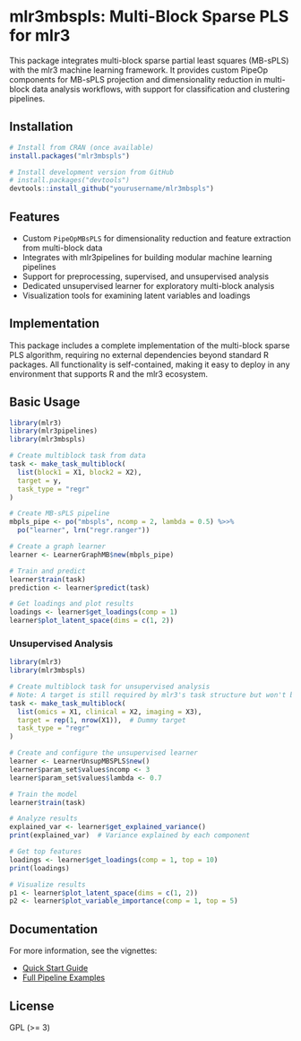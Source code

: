 # mlr3mbspls: Multi-Block Sparse PLS for mlr3

This package integrates multi-block sparse partial least squares (MB-sPLS) with the mlr3 machine learning framework. It provides custom PipeOp components for MB-sPLS projection and dimensionality reduction in multi-block data analysis workflows, with support for classification and clustering pipelines.

## Installation

```r
# Install from CRAN (once available)
install.packages("mlr3mbspls")

# Install development version from GitHub
# install.packages("devtools")
devtools::install_github("yourusername/mlr3mbspls")
```

## Features

- Custom `PipeOpMBsPLS` for dimensionality reduction and feature extraction from multi-block data
- Integrates with mlr3pipelines for building modular machine learning pipelines
- Support for preprocessing, supervised, and unsupervised analysis
- Dedicated unsupervised learner for exploratory multi-block analysis
- Visualization tools for examining latent variables and loadings

## Implementation

This package includes a complete implementation of the multi-block sparse PLS algorithm, requiring no external dependencies beyond standard R packages. All functionality is self-contained, making it easy to deploy in any environment that supports R and the mlr3 ecosystem.

## Basic Usage

```r
library(mlr3)
library(mlr3pipelines)
library(mlr3mbspls)

# Create multiblock task from data
task <- make_task_multiblock(
  list(block1 = X1, block2 = X2),
  target = y,
  task_type = "regr"
)

# Create MB-sPLS pipeline
mbpls_pipe <- po("mbspls", ncomp = 2, lambda = 0.5) %>>%
  po("learner", lrn("regr.ranger"))

# Create a graph learner
learner <- LearnerGraphMB$new(mbpls_pipe)

# Train and predict
learner$train(task)
prediction <- learner$predict(task)

# Get loadings and plot results
loadings <- learner$get_loadings(comp = 1)
learner$plot_latent_space(dims = c(1, 2))
```

### Unsupervised Analysis

```r
library(mlr3)
library(mlr3mbspls)

# Create multiblock task for unsupervised analysis
# Note: A target is still required by mlr3's task structure but won't be used for modeling
task <- make_task_multiblock(
  list(omics = X1, clinical = X2, imaging = X3),
  target = rep(1, nrow(X1)),  # Dummy target
  task_type = "regr"
)

# Create and configure the unsupervised learner
learner <- LearnerUnsupMBSPLS$new()
learner$param_set$values$ncomp <- 3
learner$param_set$values$lambda <- 0.7

# Train the model
learner$train(task)

# Analyze results
explained_var <- learner$get_explained_variance()
print(explained_var)  # Variance explained by each component

# Get top features
loadings <- learner$get_loadings(comp = 1, top = 10)
print(loadings)

# Visualize results
p1 <- learner$plot_latent_space(dims = c(1, 2))
p2 <- learner$plot_variable_importance(comp = 1, top = 5)
```

## Documentation

For more information, see the vignettes:

- [Quick Start Guide](vignettes/quickstart.html)
- [Full Pipeline Examples](vignettes/full_pipeline.html)

## License

GPL (>= 3)
